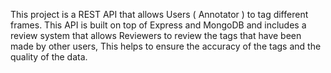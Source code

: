 This project is a REST API that allows Users ( Annotator ) to tag different frames.
This API is built on top of Express and MongoDB and includes a review system that allows Reviewers to review the tags that have been made by other users,
This helps to ensure the accuracy of the tags and the quality of the data. 